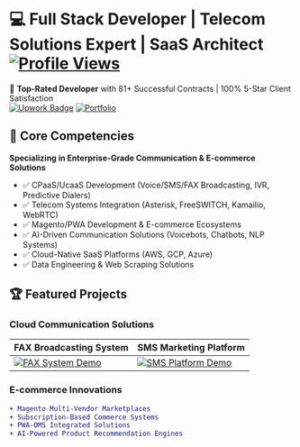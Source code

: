 # 💻 Full Stack Developer | Telecom Solutions Expert | SaaS Architect [![Profile Views](https://komarev.com/ghpvc/?username=business-expert&color=blueviolet)](https://github.com/business-expert)

🌟 **Top-Rated Developer** with 81+ Successful Contracts | 100% 5-Star Client Satisfaction  
[![Upwork Badge](https://img.shields.io/badge/Upwork-Profile-green?logo=upwork)](https://www.upwork.com/freelancers/~010a1bf1b58f492cd6)
[![Portfolio](https://img.shields.io/badge/Video_Portfolio-FF0000?logo=youtube)](https://www.youtube.com/playlist?list=PLWH86ToCKUVPWm_iOdlxSXtmbQzeHjfbi)

## 🚀 Core Competencies
**Specializing in Enterprise-Grade Communication & E-commerce Solutions**
- ✅ CPaaS/UcaaS Development (Voice/SMS/FAX Broadcasting, IVR, Predictive Dialers)
- ✅ Telecom Systems Integration (Asterisk, FreeSWITCH, Kamailio, WebRTC)
- ✅ Magento/PWA Development & E-commerce Ecosystems
- ✅ AI-Driven Communication Solutions (Voicebots, Chatbots, NLP Systems)
- ✅ Cloud-Native SaaS Platforms (AWS, GCP, Azure)
- ✅ Data Engineering & Web Scraping Solutions

## 🏆 Featured Projects

### Cloud Communication Solutions
| **FAX Broadcasting System** | **SMS Marketing Platform** |
|-----------------------------|----------------------------|
[![FAX System Demo](https://img.youtube.com/vi/NWt5MTftfWU/0.jpg)](https://youtu.be/NWt5MTftfWU) | [![SMS Platform Demo](https://img.youtube.com/vi/NWt5MTftfWU/0.jpg)](https://youtu.be/NWt5MTftfWU)

### E-commerce Innovations
```diff
+ Magento Multi-Vendor Marketplaces
+ Subscription-Based Commerce Systems
+ PWA-OMS Integrated Solutions
+ AI-Powered Product Recommendation Engines

